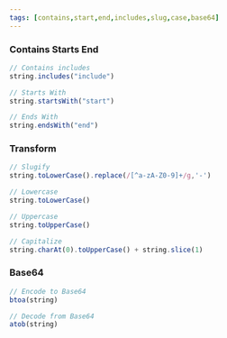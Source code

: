 ```yaml
---
tags: [contains,start,end,includes,slug,case,base64]
---
```


### Contains Starts End
```js
// Contains includes
string.includes("include")

// Starts With
string.startsWith("start")

// Ends With
string.endsWith("end")
```

### Transform
```js
// Slugify
string.toLowerCase().replace(/[^a-zA-Z0-9]+/g,'-')

// Lowercase
string.toLowerCase()

// Uppercase
string.toUpperCase()

// Capitalize
string.charAt(0).toUpperCase() + string.slice(1)
```

### Base64
```js
// Encode to Base64
btoa(string)

// Decode from Base64
atob(string)
```
